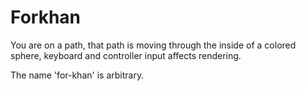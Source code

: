 # Forkhan

You are on a path, that path is moving through the inside of a colored sphere, keyboard and controller input affects 
rendering.

The name 'for-khan' is arbitrary.
